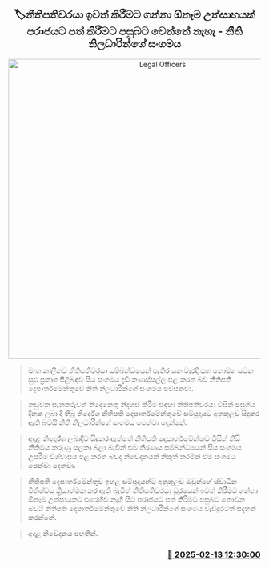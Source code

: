 <p align='center'><b><h2 align='center' title='Legal Officers' Association will not hesitate to defeat any attempt to remove the Attorney General'>🏷නීතිපතිවරයා ඉවත් කිරීමට ගන්නා ඕනෑම උත්සාහයක් පරාජයට පත් කිරීමට පසුබට වෙන්නේ නැහැ - නීති නිලධාරින්ගේ සංගමය</h2></b></p>
<p align='center'><img src='https://helakuru.sgp1.cdn.digitaloceanspaces.com/esana/images/lib/attorney-general-department-archived.jpg' width='600' alt='Legal Officers' Association will not hesitate to defeat any attempt to remove the Attorney General'></p>

> මෑත කාලීනව නීතිපතිවරයා සම්බන්ධයෙන් පැතිර යන වැරදි සහ නොමග යවන සුළු ප්‍රකාශ පිළිබඳව සිය සංගමය දැඩි කණස්සල්ල පළ කරන බව නීතිපති දෙපාර්තමේන්තුවේ නීති නිලධාරින්ගේ සංගමය පවසනවා.

> නඩුවක සැකකරුවන් තිදෙනෙකු නිදහස් කිරීම සඳහා නීතිපතිවරයා විසින් පසුගිය දිනක ලබා දී තිබූ නිර්දේශ නීතිපති දෙපාර්තමේන්තුවේ සම්ප්‍රදායට අනුකූලව සිදුකර ඇති බවයි නීති නිලධාරීන්ගේ සංගමය පෙන්වා දෙන්නේ.

> අදාළ නිර්දේශ ලබාදීම සිදුකර ඇත්තේ නීතිපති දෙපාර්තමේන්තුව විසින් නිසි නීතිමය කරුණු සලකා බලා බැවින් එම තීරණය සම්බන්ධයෙන් සිය සංගමය උපරිම විශ්වාසය පළ කරන බවද නිවේදනයක් නිකුත් කරමින් එම සංගමය පෙන්වා දෙනවා.

> නීතිපති දෙපාර්තමේන්තුව ඉහළ සම්ප්‍රදායන්ට අනුකූලව ඔවුන්ගේ ස්වාධීන විනිශ්චය ක්‍රියාත්මක කර ඇති බැවින් නීතිපතිවරයා ධූරයෙන් ඉවත් කිරීමට ගන්නා ඕනෑම උත්සායකට එරෙහිව නැගී සිට පරාජයට පත් කිරීමට පසුබට නොවන බවයි නීතිපති දෙපාර්තමේන්තුවේ නීති නිලධාරින්ගේ සංගමය වැඩිදුරටත් සදහන් කරන්නේ.

> අදාළ නිවේදනය පහතින්. 



<h3 align='right'><a href='https://www.helakuru.lk/esana/p/107420/'>📅 2025-02-13 12:30:00</a></h3>
